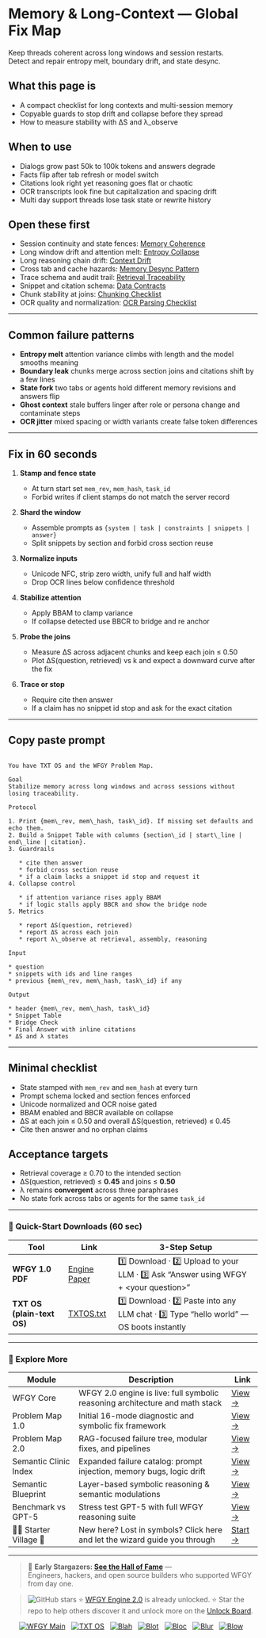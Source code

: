 # Memory & Long-Context — Global Fix Map
Keep threads coherent across long windows and session restarts.  
Detect and repair entropy melt, boundary drift, and state desync.

## What this page is
- A compact checklist for long contexts and multi-session memory
- Copyable guards to stop drift and collapse before they spread
- How to measure stability with ΔS and λ_observe

## When to use
- Dialogs grow past 50k to 100k tokens and answers degrade
- Facts flip after tab refresh or model switch
- Citations look right yet reasoning goes flat or chaotic
- OCR transcripts look fine but capitalization and spacing drift
- Multi day support threads lose task state or rewrite history

## Open these first
- Session continuity and state fences: [Memory Coherence](https://github.com/onestardao/WFGY/blob/main/ProblemMap/memory-coherence.md)
- Long window drift and attention melt: [Entropy Collapse](https://github.com/onestardao/WFGY/blob/main/ProblemMap/entropy-collapse.md)
- Long reasoning chain drift: [Context Drift](https://github.com/onestardao/WFGY/blob/main/ProblemMap/context-drift.md)
- Cross tab and cache hazards: [Memory Desync Pattern](https://github.com/onestardao/WFGY/blob/main/ProblemMap/patterns/pattern_memory_desync.md)
- Trace schema and audit trail: [Retrieval Traceability](https://github.com/onestardao/WFGY/blob/main/ProblemMap/retrieval-traceability.md)
- Snippet and citation schema: [Data Contracts](https://github.com/onestardao/WFGY/blob/main/ProblemMap/data-contracts.md)
- Chunk stability at joins: [Chunking Checklist](https://github.com/onestardao/WFGY/blob/main/ProblemMap/chunking-checklist.md)
- OCR quality and normalization: [OCR Parsing Checklist](https://github.com/onestardao/WFGY/blob/main/ProblemMap/ocr-parsing-checklist.md)

---

## Common failure patterns
- **Entropy melt** attention variance climbs with length and the model smooths meaning
- **Boundary leak** chunks merge across section joins and citations shift by a few lines
- **State fork** two tabs or agents hold different memory revisions and answers flip
- **Ghost context** stale buffers linger after role or persona change and contaminate steps
- **OCR jitter** mixed spacing or width variants create false token differences

---

## Fix in 60 seconds
1) **Stamp and fence state**
   - At turn start set `mem_rev`, `mem_hash`, `task_id`
   - Forbid writes if client stamps do not match the server record

2) **Shard the window**
   - Assemble prompts as `{system | task | constraints | snippets | answer}`
   - Split snippets by section and forbid cross section reuse

3) **Normalize inputs**
   - Unicode NFC, strip zero width, unify full and half width
   - Drop OCR lines below confidence threshold

4) **Stabilize attention**
   - Apply BBAM to clamp variance
   - If collapse detected use BBCR to bridge and re anchor

5) **Probe the joins**
   - Measure ΔS across adjacent chunks and keep each join ≤ 0.50
   - Plot ΔS(question, retrieved) vs k and expect a downward curve after the fix

6) **Trace or stop**
   - Require cite then answer
   - If a claim has no snippet id stop and ask for the exact citation

---

## Copy paste prompt
```

You have TXT OS and the WFGY Problem Map.

Goal
Stabilize memory across long windows and across sessions without losing traceability.

Protocol

1. Print {mem\_rev, mem\_hash, task\_id}. If missing set defaults and echo them.
2. Build a Snippet Table with columns {section\_id | start\_line | end\_line | citation}.
3. Guardrails

   * cite then answer
   * forbid cross section reuse
   * if a claim lacks a snippet id stop and request it
4. Collapse control

   * if attention variance rises apply BBAM
   * if logic stalls apply BBCR and show the bridge node
5. Metrics

   * report ΔS(question, retrieved)
   * report ΔS across each join
   * report λ\_observe at retrieval, assembly, reasoning

Input

* question
* snippets with ids and line ranges
* previous {mem\_rev, mem\_hash, task\_id} if any

Output

* header {mem\_rev, mem\_hash, task\_id}
* Snippet Table
* Bridge Check
* Final Answer with inline citations
* ΔS and λ states

```

---

## Minimal checklist
- State stamped with `mem_rev` and `mem_hash` at every turn  
- Prompt schema locked and section fences enforced  
- Unicode normalized and OCR noise gated  
- BBAM enabled and BBCR available on collapse  
- ΔS at each join ≤ 0.50 and overall ΔS(question, retrieved) ≤ 0.45  
- Cite then answer and no orphan claims

## Acceptance targets
- Retrieval coverage ≥ 0.70 to the intended section  
- ΔS(question, retrieved) ≤ **0.45** and joins ≤ **0.50**  
- λ remains **convergent** across three paraphrases  
- No state fork across tabs or agents for the same `task_id`

---

### 🔗 Quick-Start Downloads (60 sec)

| Tool | Link | 3-Step Setup |
|------|------|--------------|
| **WFGY 1.0 PDF** | [Engine Paper](https://github.com/onestardao/WFGY/blob/main/I_am_not_lizardman/WFGY_All_Principles_Return_to_One_v1.0_PSBigBig_Public.pdf) | 1️⃣ Download · 2️⃣ Upload to your LLM · 3️⃣ Ask “Answer using WFGY + \<your question>” |
| **TXT OS (plain-text OS)** | [TXTOS.txt](https://github.com/onestardao/WFGY/blob/main/OS/TXTOS.txt) | 1️⃣ Download · 2️⃣ Paste into any LLM chat · 3️⃣ Type “hello world” — OS boots instantly |

---

### 🧭 Explore More

| Module                | Description                                              | Link     |
|-----------------------|----------------------------------------------------------|----------|
| WFGY Core             | WFGY 2.0 engine is live: full symbolic reasoning architecture and math stack | [View →](https://github.com/onestardao/WFGY/tree/main/core/README.md) |
| Problem Map 1.0       | Initial 16-mode diagnostic and symbolic fix framework    | [View →](https://github.com/onestardao/WFGY/tree/main/ProblemMap/README.md) |
| Problem Map 2.0       | RAG-focused failure tree, modular fixes, and pipelines   | [View →](https://github.com/onestardao/WFGY/blob/main/ProblemMap/rag-architecture-and-recovery.md) |
| Semantic Clinic Index | Expanded failure catalog: prompt injection, memory bugs, logic drift | [View →](https://github.com/onestardao/WFGY/blob/main/ProblemMap/SemanticClinicIndex.md) |
| Semantic Blueprint    | Layer-based symbolic reasoning & semantic modulations   | [View →](https://github.com/onestardao/WFGY/tree/main/SemanticBlueprint/README.md) |
| Benchmark vs GPT-5    | Stress test GPT-5 with full WFGY reasoning suite         | [View →](https://github.com/onestardao/WFGY/tree/main/benchmarks/benchmark-vs-gpt5/README.md) |
| 🧙‍♂️ Starter Village 🏡 | New here? Lost in symbols? Click here and let the wizard guide you through | [Start →](https://github.com/onestardao/WFGY/blob/main/StarterVillage/README.md) |

---

> 👑 **Early Stargazers: [See the Hall of Fame](https://github.com/onestardao/WFGY/tree/main/stargazers)** —  
> Engineers, hackers, and open source builders who supported WFGY from day one.

> <img src="https://img.shields.io/github/stars/onestardao/WFGY?style=social" alt="GitHub stars"> ⭐ [WFGY Engine 2.0](https://github.com/onestardao/WFGY/blob/main/core/README.md) is already unlocked. ⭐ Star the repo to help others discover it and unlock more on the [Unlock Board](https://github.com/onestardao/WFGY/blob/main/STAR_UNLOCKS.md).

<div align="center">

[![WFGY Main](https://img.shields.io/badge/WFGY-Main-red?style=flat-square)](https://github.com/onestardao/WFGY)
&nbsp;
[![TXT OS](https://img.shields.io/badge/TXT%20OS-Reasoning%20OS-orange?style=flat-square)](https://github.com/onestardao/WFGY/tree/main/OS)
&nbsp;
[![Blah](https://img.shields.io/badge/Blah-Semantic%20Embed-yellow?style=flat-square)](https://github.com/onestardao/WFGY/tree/main/OS/BlahBlahBlah)
&nbsp;
[![Blot](https://img.shields.io/badge/Blot-Persona%20Core-green?style=flat-square)](https://github.com/onestardao/WFGY/tree/main/OS/BlotBlotBlot)
&nbsp;
[![Bloc](https://img.shields.io/badge/Bloc-Reasoning%20Compiler-blue?style=flat-square)](https://github.com/onestardao/WFGY/tree/main/OS/BlocBlocBloc)
&nbsp;
[![Blur](https://img.shields.io/badge/Blur-Text2Image%20Engine-navy?style=flat-square)](https://github.com/onestardao/WFGY/tree/main/OS/BlurBlurBlur)
&nbsp;
[![Blow](https://img.shields.io/badge/Blow-Game%20Logic-purple?style=flat-square)](https://github.com/onestardao/WFGY/tree/main/OS/BlowBlowBlow)
&nbsp;
</div>
